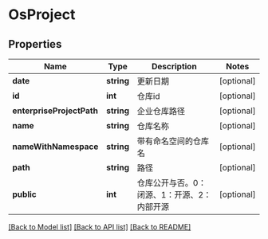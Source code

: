 # OsProject

## Properties

Name | Type | Description | Notes
------------ | ------------- | ------------- | -------------
**date** | **string** | 更新日期 | [optional] 
**id** | **int** | 仓库id | [optional] 
**enterpriseProjectPath** | **string** | 企业仓库路径 | [optional] 
**name** | **string** | 仓库名称 | [optional] 
**nameWithNamespace** | **string** | 带有命名空间的仓库名 | [optional] 
**path** | **string** | 路径 | [optional] 
**public** | **int** | 仓库公开与否。0：闭源、1：开源、2：内部开源 | [optional] 

[[Back to Model list]](../../README.md#documentation-for-models) [[Back to API list]](../../README.md#documentation-for-api-endpoints) [[Back to README]](../../README.md)


